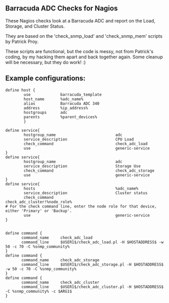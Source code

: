 ## Barracuda ADC Checks for Nagios

These Nagios checks look at a Barracuda ADC and report on the Load, Storage, and Cluster Status.  

They are based on the 'check_snmp_load' and 'check_snmp_mem' scripts by Patrick Proy.

These scripts are functional, but the code is messy, not from Patrick's coding, by my hacking them apart and back together again.  Some cleanup will be necessary, but they do work! :)

Example configurations:
-----

```
define host {
        use             barracuda_template
        host_name       %adc_name%
        alias           Barracuda ADC 340
        address         %ip_address%
        hostgroups      adc
        parents         %parent_devices%
        }

define service{
        hostgroup_name                          adc
        service_description                     CPU Load
        check_command                           check_adc_load
        use                                     generic-service
}
define service{
        hostgroup_name                          adc
        service_description                     Storage Use
        check_command                           check_adc_storage
        use                                     generic-service
}
define service{
        hosts                                   %adc_name%
        service_description                     Cluster status
        check_command                           check_adc_cluster!%node_role%
# For the check command line, enter the node role for that device, either 'Primary' or 'Backup'.
        use                                     generic-service
}


define command {
       command_name     check_adc_load
       command_line     $USER1$/check_adc_load.pl -H $HOSTADDRESS$ -w 50 -c 70 -C %snmp_community%
}
define command {
       command_name     check_adc_storage
       command_line     $USER1$/check_adc_storage.pl -H $HOSTADDRESS$ -w 50 -c 70 -C %snmp_community%
}
define command {
       command_name     check_adc_cluster
       command_line     $USER1$/check_adc_cluster.pl -H $HOSTADDRESS$ -C %snmp_community% -c $ARG1$
}
```
